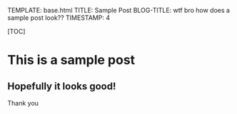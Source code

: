 TEMPLATE: base.html
TITLE: Sample Post
BLOG-TITLE: wtf bro how does a sample post look??
TIMESTAMP: 4

[TOC]

# This is a sample post
## Hopefully it looks good!
Thank you
